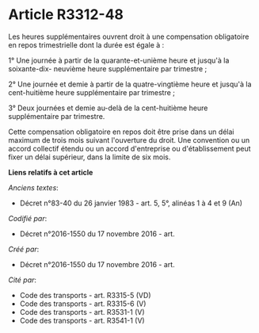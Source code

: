 # Article R3312-48

Les heures supplémentaires ouvrent droit à une compensation obligatoire en repos trimestrielle dont la durée est égale à :

1° Une journée à partir de la quarante-et-unième heure et jusqu'à la soixante-dix- neuvième heure supplémentaire par
trimestre ;

2° Une journée et demie à partir de la quatre-vingtième heure et jusqu'à la cent-huitième heure supplémentaire par
trimestre ;

3° Deux journées et demie au-delà de la cent-huitième heure supplémentaire par trimestre.

Cette compensation obligatoire en repos doit être prise dans un délai maximum de trois mois suivant l'ouverture du droit. Une
convention ou un accord collectif étendu ou un accord d'entreprise ou d'établissement peut fixer un délai supérieur, dans la
limite de six mois.

**Liens relatifs à cet article**

_Anciens textes_:

  - Décret n°83-40 du 26 janvier 1983 - art. 5, 5°, alinéas 1 à 4 et 9  (An)

_Codifié par_:

  - Décret n°2016-1550 du 17 novembre 2016 - art.

_Créé par_:

  - Décret n°2016-1550 du 17 novembre 2016 - art.

_Cité par_:

  - Code des transports - art. R3315-5 (VD)
  - Code des transports - art. R3315-6 (V)
  - Code des transports - art. R3531-1 (V)
  - Code des transports - art. R3541-1 (V)
